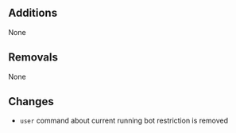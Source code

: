 ## Additions

None

## Removals

None

## Changes

- `user` command about current running bot restriction is removed
